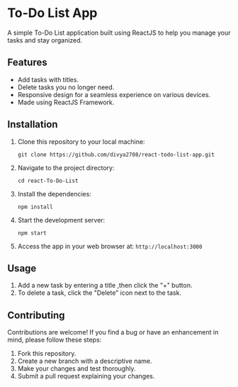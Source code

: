 
# To-Do List App

A simple To-Do List application built using ReactJS to help you manage your tasks and stay organized.

## Features

- Add tasks with titles.
- Delete tasks you no longer need.
- Responsive design for a seamless experience on various devices.
- Made using ReactJS Framework.

## Installation

1. Clone this repository to your local machine:

   ```
   git clone https://github.com/divya2708/react-todo-list-app.git
   ```

2. Navigate to the project directory:

   ```
   cd react-To-Do-List
   ```

3. Install the dependencies:

   ```
   npm install
   ```

4. Start the development server:

   ```
   npm start
   ```

5. Access the app in your web browser at: `http://localhost:3000`

## Usage

1. Add a new task by entering a title ,then click the "+" button.
2. To delete a task, click the "Delete" icon next to the task.

## Contributing

Contributions are welcome! If you find a bug or have an enhancement in mind, please follow these steps:

1. Fork this repository.
2. Create a new branch with a descriptive name.
3. Make your changes and test thoroughly.
4. Submit a pull request explaining your changes.


